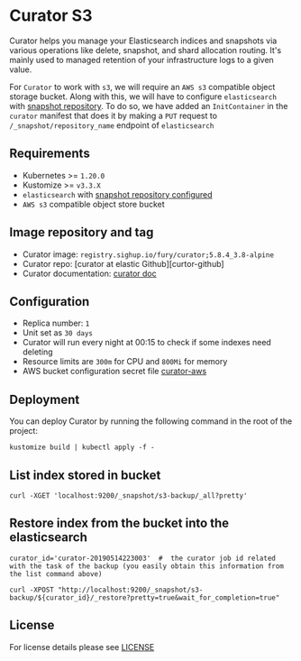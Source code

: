 # Curator S3

<!-- <KFD-DOCS> -->

Curator helps you manage your Elasticsearch indices and snapshots via various
operations like delete, snapshot, and shard allocation routing. It's mainly used
to managed retention of your infrastructure logs to a given value.

For `Curator` to work with `s3`, we will require an `AWS s3` compatible object
storage bucket. Along with this, we will have to configure `elasticsearch` with
[snapshot repository][snapshot-config]. To do so, we have added an
`InitContainer` in the `curator` manifest that does it by making a `PUT` request
to `/_snapshot/repository_name` endpoint of `elasticsearch`

## Requirements

- Kubernetes >= `1.20.0`
- Kustomize >= `v3.3.X`
- `elasticsearch` with [snapshot repository configured][snapshot-config]
- `AWS s3` compatible object store bucket

## Image repository and tag

* Curator image: `registry.sighup.io/fury/curator;5.8.4_3.8-alpine`
* Curator repo: [curator at elastic Github][curtor-github]
* Curator documentation: [curator doc][curator-doc]

## Configuration

- Replica number: `1`
- Unit set as `30 days`
- Curator will run every night at 00:15 to check if some indexes need deleting
- Resource limits are `300m` for CPU and `800Mi` for memory
- AWS bucket configuration secret file [curator-aws](secret-es-backup.env)

## Deployment

You can deploy Curator by running the following command in the root of the project:

```shell
kustomize build | kubectl apply -f -
```

## List index stored in bucket

```shell
curl -XGET 'localhost:9200/_snapshot/s3-backup/_all?pretty'
```

## Restore index from the bucket into the elasticsearch

```shell
curator_id='curator-20190514223003'  #  the curator job id related with the task of the backup (you easily obtain this information from the list command above)

curl -XPOST "http://localhost:9200/_snapshot/s3-backup/${curator_id}/_restore?pretty=true&wait_for_completion=true"
```

<!-- Links -->

[snapshot-config]: https://www.elastic.co/guide/en/cloud/current/ec-aws-custom-repository.html#ec-aws-custom-repository
[curator-github]: https://github.com/elastic/curator
[curator-doc]: https://www.elastic.co/guide/en/elasticsearch/client/curator/current/index.html

<!-- </KFD-DOCS> -->

## License

For license details please see [LICENSE](../../LICENSE)
